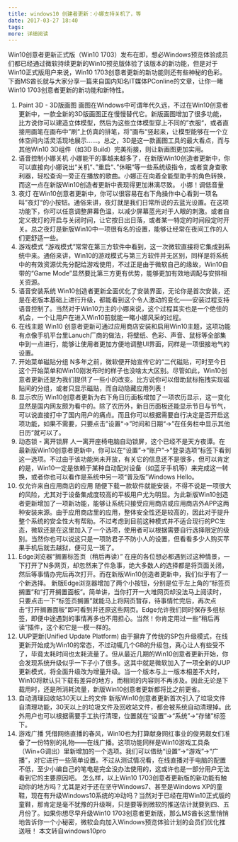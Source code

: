 ```yaml
---
title: windows10 创建者更新：小娜支持关机了，等
date: 2017-03-27 18:40
tags:
more: 详细阅读
---
```

Win10创意者更新正式版（Win10 1703）发布在即，想必Windows预览体验成员们都已经通过微软持续更新的Win10预览版体验了该版本的新功能，但是对于Win10正式版用户来说，Win10 1703创意者更新的新功能则还有些神秘的色彩。下面MS酋长就与大家分享一篇来自国内知名IT媒体PConline的文章，让你一睹Win10 1703创意者更新的新功能和新特性。
1. Paint 3D - 3D版画图
画图在Windows中可谓年代久远，不过在Win10创意者更新中，一款全新的3D版画图正在慢慢替代它。新版画图增加了很多功能，比方说你可以建造立体模型，然后为这些立体模型穿上不同的”衣服“，或者直接用画笔在画布中”刷“上仿真的排笔，将”画布“竖起来，让模型能够在一个立体空间内活灵活现地展示……。总之，3D是这一款画图工具的最大看点，而与其他Win10 3D组件（如3D Build）完美衔接，则让新画图更加实用。
2. 语音控制小娜关机
小娜能干的事越来越多了，在新版Win10创造者更新中，你可以直接向小娜说出“关机“、”重启“、”休眠“等一些系统级指令，或者变身查歌利器，轻松查询一旁正在播放的歌曲。小娜正在向着全能型助手的角色转换，而这一点在新版Win10创造者更新中表现得更加淋漓尽致。
小娜！调低音量
3. 夜灯
在Win10创意者更新中，你可以很容易在右下角操作中心看到一项名叫”夜灯“的小按钮。通俗来讲，夜灯就是我们日常所说的去蓝光设置。在这项功能下，你可以任意调整屏幕色温，以减少屏幕蓝光对于人眼的刺激。或者自定义夜灯的开启与关闭时间，让它按日出日落，或者某一特定的时间段定时开关。总之夜灯是新版Win10中一项很有名的设置，能够让经常在夜间工作的人们更舒适一些。
4. 游戏模式
“游戏模式”常常在第三方软件中看到，这一次微软直接将它集成到系统中来。通俗来讲，Win10的游戏模式与第三方软件并无区别，同样是将系统中的有效资源优先分配给游戏使用，不过正是由于微软自己的缘故，Win10自带的“Game Mode”显然要比第三方更有优势，能够更加有效地调配与安排相关资源。
5. 语音安装系统
Win10创造者更新全面优化了安装界面，无论你是首次安装，还是在老版本基础上进行升级，都能看到这个令人激动的变化——安装过程支持语音控制了。当然对于Win10力主的小娜来说，这个过程其实也是一个绝佳的机会，一个让用户在进入Win10前就能一睹小娜风采的过程。
6. 在线主题
Win10 创意者更新可通过应用商店安装和启用Win10主题，这项功能有点像手机平台里Lanuch厂商的做法，将壁纸、色彩、声音、鼠标等全部集中到一点进行，能够让使用者更加方便地调整UI界面，同样是一项很接地气的设置。
7. 开始菜单磁贴分组
N多年之前，微软便开始宣传它的“二代磁贴，可时至今日这个开始菜单和Win10刚发布时的样子也没啥太大区别。尽管如此，Win10创意者更新还是为我们提供了一些小的改变。比方说你可以借助鼠标拖拽实现磁贴间的分组，或者只显示磁贴，而自动隐藏应用列表！
8. 显示农历
Win10创意者更新为右下角日历面板增加了一项农历显示，这一变化显然是国内网友颇为看中的。除了农历外，新日历面板还能显示节日与节气，可以说直接打中了国内用户的痛点。而且你可以根据需要自行决定是否开启这项功能，如果不需要，只要点击”设置“→”时间和日期“→”在任务栏中显示其他日历“就可以了。
9. 动态锁 - 离开锁屏
人一离开座椅电脑自动锁屏，这个已经不是天方夜谭。在最新版Win10创意者更新中，你可以在“设置”→“账户”→“登录选项”标签下看到这一选项。不过由于该功能尚未开放，有关它的信息还不是很多，但可以肯定的是，Win10一定是依赖于某种自动配对设备（如蓝牙手机等）来完成这一转换，或者你也可以看作是系统中另一项“普及版”Windows Hello。
10. 仅允许来自应用商店的应用
随便下载一款软件就能安装，不得不说是一项很大的风险，尤其对于设备集成度较高的平板用户尤为明显。为此新版Win10创造者更新增加了一项新功能，能够让系统只接受应用商店或应用商店外APP这两种安装来源。由于应用商店里的应用，整体安全性还是较高的，因此对于提升整个系统的安全性大有帮助。不过考虑到目前这种模式并不适合现行的PC生态，微软还是在这里加入了一个选项，使用者可以根据需要自行选择限定的级别。当然你也可以说这只是一项防君子不防小人的设置，但看看多少人购买苹果手机后就去越狱，便可见一斑了。
11. Edge浏览器“搁置标签页（稍后再读）”
在座的各位想必都遇到过这种情景，一下打开了N多网页，却忽然来了件急事，绝大多数人的选择都是将页面关闭，然后等事情办完后再次打开。而在新版Win10创造者更新中，我们似乎有了一个新选择。
新版Edge浏览器增加了两个小按钮，分别是位于左上角的“标签页搁置”和“打开搁置面板”。简单讲，当你打开一大堆网页却没法马上阅读时，只要点击一下“标签页搁置”就能马上将网页暂存，待事情忙完后，再次点击“打开搁置面板”即可看到并还原这些网页。Edge允许我们同时保存多组标签，即便中途遇到的事情再多也不用担心。当然！你肯定用过一些“稍后再读”插件，这个和它是一模一样的。
12. UUP更新(Unified Update Platform)
由于摒弃了传统的SP包升级模式，在线更新开始成为Win10的常态，不过动辄几个GB的升级包，真心让人有些受不了，毕竟太耗时间也太耗流量了。但从最近几期的Win10创意者更新开始，你会发现系统升级似乎一下子小了很多。这其中就是微软加入了一项全新的UUP更新模式，将全面升级改为增量升级。当一个版本与上一版本相差不大时，Win10将默认只下载有差异的地方，而相同的内容则不再涉及。因此无论是下载用时，还是所消耗流量，新版Win10创意者更新都将比之前更省。
13. 自动清理回收站30天以上的文件
新版Win10创意者更新首次引入了垃圾文件自清理功能，30天以上的垃圾文件及回收站文件，都会被系统自动清理掉。此外用户也可以根据需要手工执行清理，位置就在“设置”→“系统”→“存储”标签下。
14. 游戏广播
凭借网络直播的春风，Win10也为打算献身网红事业的俊男靓女们准备了一份特别的礼物——在线广播。这项功能同样是Win10游戏工具条（Win+G调出）里新增加的一个选项。我们可以借助“设置”→“游戏”→“广播”，对它进行一些简单设置。不过从测试情况看，在线直播对于电脑的配置不低，至少小编自己的笔电是完全没办法使用的，这或许也是一部分用户无法看到它的主要原因吧。
怎么样，以上Win10 1703创意者更新版的新功能有触动你的地方吗？尤其是对于还在坚守Windows7、甚至是Windows XP的童鞋，现在有升级Windows10系统的冲动吗？当然对于已经在用Win10正式版的童鞋，那肯定是毫不犹豫的升级啊，只是要等到微软的推送估计就要到四、五月份了。如果你想尽早升级Win10 1703创意者更新版，那么MS酋长这里悄悄地告诉你一个小秘密，微软会向加入Windows预览体验计划的会员们优化推送哦！
本文转自windows10pro